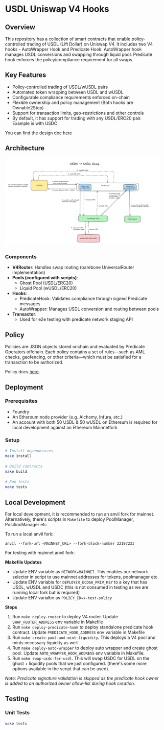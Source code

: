 # USDL Uniswap V4 Hooks

## Overview

This repository has a collection of smart contracts that enable policy-controlled trading of USDL (Lift Dollar) on Uniswap V4. It includes two V4 hooks - AutoWrapper Hook and Predicate Hook. AutoWrapper hook manages USDL conversions and swapping through liquid pool. Predicate hook enforces the policy/compliance requirement for all swaps.

## Key Features

- Policy-controlled trading of USDL/wUSDL pairs
- Automated token wrapping between USDL and wUSDL
- Configurable compliance requirements enforced on-chain
- Flexible ownership and policy management (Both hooks are Ownable2Step)
- Support for transaction limits, geo-restrictions and other controls
- By default, it has support for trading with any USDL/ERC20 pair. Example is with USDC

You can find the design doc [here](https://predicate-network.notion.site/Design-Doc-Paxos-Uniswap-V4-Hooks-1e3d742b36ac80968d5df0282292e1ba?pvs=74)

## Architecture

![Architecture Diagram](assets/architecture.png)

### Components

- **V4Router**: Handles swap routing (barebone UniversalRouter implementation)
- **Pools (configured with scripts)**:
   - Ghost Pool (USDL/ERC20)
   - Liquid Pool (wUSDL/ERC20)
- **Hooks**:
   - PredicateHook: Validates compliance through signed Predicate messages
   - AutoWrapper: Manages USDL conversion and routing between pools
- **Transactor**:
   - Used for e2e testing with predicate network staging API

## Policy
Policies are JSON objects stored onchain and evaluated by Predicate Operators offchain. Each policy contains a set of 
rules—such as AML checks, geofencing, or other criteria—which must be satisfied for a transaction to be authorized.

Policy docs [here](https://docs.predicate.io/essentials/introduction).

## Deployment

### Prerequisites
- Foundry
- An Ethereum node provider (e.g. Alchemy, Infura, etc.)
- An account with both 50 USDL & 50 wUSDL on Ethereum is required for local development against an Ethereum Mainnetfork 

### Setup

```bash
# Install dependencies
make install

# Build contracts
make build

# Run tests
make tests
```

## Local Development
For local development, it is recommended to run an anvil fork for mainnet. Alternatively, there's scripts in `Makefile` to deploy
PoolManager, PositionManager etc

To run a local anvil fork: 
```
anvil --fork-url <MAINNET_URL> --fork-block-number 22197233
```

For testing with mainnet anvil fork:

**Makefile Updates**
- Update ENV variable as `NETWORK=MAINNET`. This enables our network selector in script to use mainnet addresses for tokens, poolmanager etc. 
- Update ENV variable for `DEPLOYER_ECDSA_PRIV_KEY` to a key that has USDL, wUSDL and USDC (this is not consumed in testing as we are running local fork but is required)
- Update ENV varialbe as `POLICY_ID=x-test-policy`

**Steps**
1. Run `make deploy-router` to deploy V4 router. Update `SWAP_ROUTER_ADDRESS` env variable in Makefile
2. Run `make deploy-predicate-hook` to deploy standalone predicate hook contract. Update `PREDICATE_HOOK_ADDRESS` env variable in Makefile
3. Run `make create-pool-and-mint-liquidity`. This deploys a V4 pool and mints necessary liquidity as well
4. Run `make deploy-auto-wrapper` to deploy auto wrapper and create ghost pool. Update `AUTO_WRAPPER_HOOK_ADDRESS` env variable in Makefile.
5. Run `make swap-usdc-for-usdl`. This will swap USDC for USDL on the ghost + liquidity pools that we just configured. (there's some more options available in the script that can be used).

*Note: Predicate signature validation is skipped as the predicate hook owner is added to an authorized owner allow-list during hook creation.*

## Testing

### Unit Tests
```bash
make tests
```

